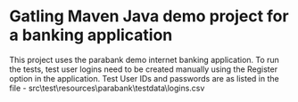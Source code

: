 Gatling Maven Java demo project for a banking application
============================================

This project uses the parabank demo internet banking application.
To run the tests, test user logins need to be created manually using the Register option in the application.
Test User IDs and passwords are as listed in the file - src\test\resources\parabank\testdata\logins.csv
